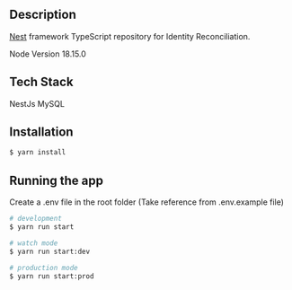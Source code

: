 ## Description

[Nest](https://github.com/nestjs/nest) framework TypeScript repository for Identity Reconciliation.

Node Version 18.15.0

## Tech Stack

NestJs
MySQL

## Installation

```bash
$ yarn install
```

## Running the app

Create a .env file in the root folder (Take reference from .env.example file)

```bash
# development
$ yarn run start

# watch mode
$ yarn run start:dev

# production mode
$ yarn run start:prod
```
